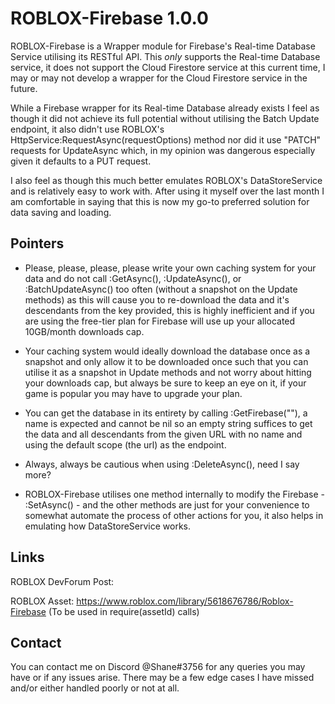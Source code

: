 # ROBLOX-Firebase 1.0.0
ROBLOX-Firebase is a Wrapper module for Firebase's Real-time Database Service utilising its RESTful API. This *only* supports the Real-time Database service, it does not support the Cloud Firestore service at this current time, I may or may not develop a wrapper for the Cloud Firestore service in the future.

While a Firebase wrapper for its Real-time Database already exists I feel as though it did not achieve its full potential without utilising the Batch Update endpoint, it also didn't use ROBLOX's HttpService:RequestAsync(requestOptions) method nor did it use "PATCH" requests for UpdateAsync which, in my opinion was dangerous especially given it defaults to a PUT request.

I also feel as though this much better emulates ROBLOX's DataStoreService and is relatively easy to work with. After using it myself over the last month I am comfortable in saying that this is now my go-to preferred solution for data saving and loading.

## Pointers
- Please, please, please, please write your own caching system for your data and do not call :GetAsync(), :UpdateAsync(), or :BatchUpdateAsync() too often (without a snapshot on the Update methods) as this will cause you to re-download the data and it's descendants from the key provided, this is highly inefficient and if you are using the free-tier plan for Firebase will use up your allocated 10GB/month downloads cap.

- Your caching system would ideally download the database once as a snapshot and only allow it to be downloaded once such that you can utilise it as a snapshot in Update methods and not worry about hitting your downloads cap, but always be sure to keep an eye on it, if your game is popular you may have to upgrade your plan.

- You can get the database in its entirety by calling :GetFirebase(""), a name is expected and cannot be nil so an empty string suffices to get the data and all descendants from the given URL with no name and using the default scope (the url) as the endpoint.

- Always, always be cautious when using :DeleteAsync(), need I say more?

- ROBLOX-Firebase utilises one method internally to modify the Firebase - :SetAsync() - and the other methods are just for your convenience to somewhat automate the process of other actions for you, it also helps in emulating how DataStoreService works.

## Links 
ROBLOX DevForum Post: 

ROBLOX Asset: https://www.roblox.com/library/5618676786/Roblox-Firebase (To be used in require(assetId) calls)

## Contact
You can contact me on Discord @Shane#3756 for any queries you may have or if any issues arise. There may be a few edge cases I have missed and/or either handled poorly or not at all.